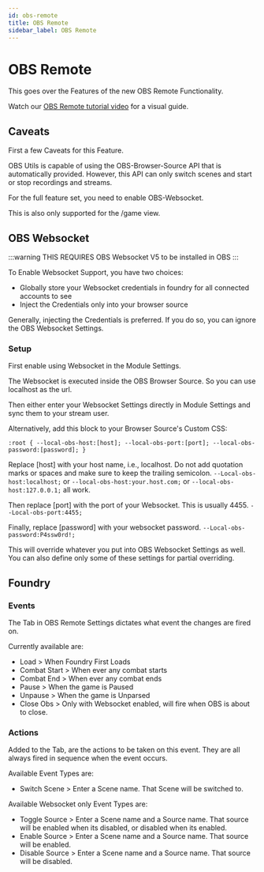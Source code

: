 ```yaml
---
id: obs-remote
title: OBS Remote
sidebar_label: OBS Remote
---
```


# OBS Remote

This goes over the Features of the new OBS Remote Functionality.

Watch our [OBS Remote tutorial video](https://www.youtube.com/watch?v=wnCPbJ1eHRs) for a visual guide.

## Caveats

First a few Caveats for this Feature.

OBS Utils is capable of using the OBS-Browser-Source API that is automatically provided. 
However, this API can only switch scenes and start or stop recordings and streams.

For the full feature set, you need to enable OBS-Websocket.

This is also only supported for the /game view.

## OBS Websocket

:::warning
THIS REQUIRES OBS Websocket V5 to be installed in OBS
:::

To Enable Websocket Support, you have two choices:
* Globally store your Websocket credentials in foundry for all connected accounts to see
* Inject the Credentials only into your browser source

Generally, injecting the Credentials is preferred.
If you do so, you can ignore the OBS Websocket Settings.

### Setup

First enable using Websocket in the Module Settings.

The Websocket is executed inside the OBS Browser Source. So you can use localhost as the url.

Then either enter your Websocket Settings directly in Module Settings and sync them to your stream user.


Alternatively, add this block to your Browser Source's Custom CSS: 

`:root { --local-obs-host:[host]; --local-obs-port:[port]; --local-obs-password:[password]; }`

Replace [host] with your host name, i.e., localhost.
Do not add quotation marks or spaces and make sure to keep the trailing semicolon.
`--Local-obs-host:localhost;` or `--local-obs-host:your.host.com;` or `--local-obs-host:127.0.0.1;` all work.

Then replace [port] with the port of your Websocket. This is usually 4455.
`--Local-obs-port:4455;`

Finally, replace [password] with your websocket password.
`--Local-obs-password:P4ssw0rd!;`

This will override whatever you put into OBS Websocket Settings as well.
You can also define only some of these settings for partial overriding.

## Foundry

### Events

The Tab in OBS Remote Settings dictates what event the changes are fired on.

Currently available are:
* Load > When Foundry First Loads
* Combat Start > When ever any combat starts
* Combat End > When ever any combat ends
* Pause > When the game is Paused
* Unpause > When the game is Unparsed
* Close Obs > Only with Websocket enabled, will fire when OBS is about to close.

### Actions

Added to the Tab, are the actions to be taken on this event.
They are all always fired in sequence when the event occurs.

Available Event Types are:
* Switch Scene > Enter a Scene name. That Scene will be switched to.

Available Websocket only Event Types are:
* Toggle Source > Enter a Scene name and a Source name. That source will be enabled when its disabled, or disabled when its enabled.
* Enable Source > Enter a Scene name and a Source name. That source will be enabled.
* Disable Source > Enter a Scene name and a Source name. That source will be disabled.
